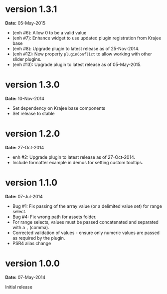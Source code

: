 version 1.3.1
=============
**Date:** 05-May-2015

- (enh #6): Allow 0 to be a valid value
- (enh #7): Enhance widget to use updated plugin registration from Krajee base
- (enh #8): Upgrade plugin to latest release as of 25-Nov-2014.
- (enh #12): New property `pluginConflict` to allow working with other slider plugins.
- (enh #13): Upgrade plugin to latest release as of 05-May-2015.

version 1.3.0
=============
**Date:** 10-Nov-2014

- Set dependency on Krajee base components
- Set release to stable

version 1.2.0
=============
**Date:** 27-Oct-2014

- enh #2: Upgrade plugin to latest release as of 27-Oct-2014.
- Include formatter example in demos for setting custom tooltips.

version 1.1.0
=============
**Date:** 07-Jul-2014

- Bug #1: Fix passing of the array value (or a delimited value set) for range select.
- Bug #4: Fix wrong path for assets folder.
- For range selects, values must be passed concatenated and separated with a `,` (comma).
- Corrected validation of values - ensure only numeric values are passed as required by the plugin.
- PSR4 alias change

version 1.0.0
=============
**Date:** 07-May-2014

Initial release